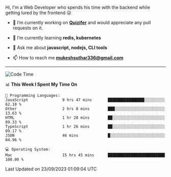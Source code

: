Hi, I'm a Web Developer who spends his time with the backend while getting lured by the frontend 😜

- 🔭 I’m currently working on **[Quizifer](https://github.com/SutharMukesh/Quizifer/)** and would appreciate any pull requests on it.

- 🌱 I’m currently learning **redis, kubernetes**

- 💬 Ask me about **javascript, nodejs, CLI tools**

- 📫 How to reach me **mukeshsuthar336@gmail.com**

---
<!--START_SECTION:waka-->
![Code Time](http://img.shields.io/badge/Code%20Time-2%2C527%20hrs%209%20mins-blue)

📊 **This Week I Spent My Time On** 

```text
💬 Programming Languages: 
JavaScript               9 hrs 47 mins       ████████████████░░░░░░░░░   62.10 % 
Other                    2 hrs 8 mins        ███░░░░░░░░░░░░░░░░░░░░░░   13.63 % 
HTML                     1 hr 28 mins        ██░░░░░░░░░░░░░░░░░░░░░░░   09.33 % 
TypeScript               1 hr 26 mins        ██░░░░░░░░░░░░░░░░░░░░░░░   09.17 % 
JSON                     46 mins             █░░░░░░░░░░░░░░░░░░░░░░░░   04.96 % 

💻 Operating System: 
Mac                      15 hrs 45 mins      █████████████████████████   100.00 % 
```


 Last Updated on 23/09/2023 01:09:04 UTC
<!--END_SECTION:waka-->
